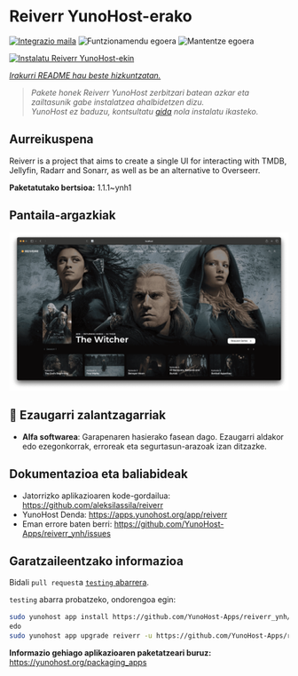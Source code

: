 <!--
Ohart ongi: README hau automatikoki sortu da <https://github.com/YunoHost/apps/tree/master/tools/readme_generator>ri esker
EZ editatu eskuz.
-->

# Reiverr YunoHost-erako

[![Integrazio maila](https://dash.yunohost.org/integration/reiverr.svg)](https://ci-apps.yunohost.org/ci/apps/reiverr/) ![Funtzionamendu egoera](https://ci-apps.yunohost.org/ci/badges/reiverr.status.svg) ![Mantentze egoera](https://ci-apps.yunohost.org/ci/badges/reiverr.maintain.svg)

[![Instalatu Reiverr YunoHost-ekin](https://install-app.yunohost.org/install-with-yunohost.svg)](https://install-app.yunohost.org/?app=reiverr)

*[Irakurri README hau beste hizkuntzatan.](./ALL_README.md)*

> *Pakete honek Reiverr YunoHost zerbitzari batean azkar eta zailtasunik gabe instalatzea ahalbidetzen dizu.*  
> *YunoHost ez baduzu, kontsultatu [gida](https://yunohost.org/install) nola instalatu ikasteko.*

## Aurreikuspena

Reiverr is a project that aims to create a single UI for interacting with TMDB, Jellyfin, Radarr and Sonarr, as well as be an alternative to Overseerr.

**Paketatutako bertsioa:** 1.1.1~ynh1

## Pantaila-argazkiak

![Reiverr(r)en pantaila-argazkia](./doc/screenshots/screenshot.png)

## :red_circle: Ezaugarri zalantzagarriak

- **Alfa softwarea**: Garapenaren hasierako fasean dago. Ezaugarri aldakor edo ezegonkorrak, erroreak eta segurtasun-arazoak izan ditzazke.

## Dokumentazioa eta baliabideak

- Jatorrizko aplikazioaren kode-gordailua: <https://github.com/aleksilassila/reiverr>
- YunoHost Denda: <https://apps.yunohost.org/app/reiverr>
- Eman errore baten berri: <https://github.com/YunoHost-Apps/reiverr_ynh/issues>

## Garatzaileentzako informazioa

Bidali `pull request`a [`testing` abarrera](https://github.com/YunoHost-Apps/reiverr_ynh/tree/testing).

`testing` abarra probatzeko, ondorengoa egin:

```bash
sudo yunohost app install https://github.com/YunoHost-Apps/reiverr_ynh/tree/testing --debug
edo
sudo yunohost app upgrade reiverr -u https://github.com/YunoHost-Apps/reiverr_ynh/tree/testing --debug
```

**Informazio gehiago aplikazioaren paketatzeari buruz:** <https://yunohost.org/packaging_apps>
